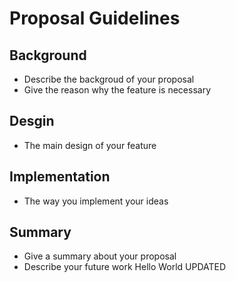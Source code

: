 # Proposal Guidelines

## Background

* Describe the backgroud of your proposal
* Give the reason why the feature is necessary

## Desgin

* The main design of your feature

## Implementation

* The way you implement your ideas

## Summary

* Give a summary about your proposal
* Describe your future work
Hello World UPDATED
